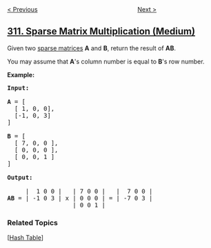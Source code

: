 <!--|This file generated by command(leetcode description); DO NOT EDIT.    |-->
<!--+----------------------------------------------------------------------+-->
<!--|@author    openset <openset.wang@gmail.com>                           |-->
<!--|@link      https://github.com/openset                                 |-->
<!--|@home      https://github.com/openset/leetcode                        |-->
<!--+----------------------------------------------------------------------+-->

[< Previous](https://github.com/openset/leetcode/tree/master/problems/minimum-height-trees "Minimum Height Trees")
　　　　　　　　　　　　　　　　
[Next >](https://github.com/openset/leetcode/tree/master/problems/burst-balloons "Burst Balloons")

## [311. Sparse Matrix Multiplication (Medium)](https://leetcode.com/problems/sparse-matrix-multiplication "稀疏矩阵的乘法")

<p>Given two <a href="https://en.wikipedia.org/wiki/Sparse_matrix" target="_blank">sparse matrices</a> <b>A</b> and <b>B</b>, return the result of <b>AB</b>.</p>

<p>You may assume that <b>A</b>&#39;s column number is equal to <b>B</b>&#39;s row number.</p>

<p><b>Example:</b></p>

<pre>
<b>Input:

</b><strong>A</strong> = [
  [ 1, 0, 0],
  [-1, 0, 3]
]

<strong>B</strong> = [
  [ 7, 0, 0 ],
  [ 0, 0, 0 ],
  [ 0, 0, 1 ]
]

<strong>Output:</strong>

     |  1 0 0 |   | 7 0 0 |   |  7 0 0 |
<b>AB</b> = | -1 0 3 | x | 0 0 0 | = | -7 0 3 |
                  | 0 0 1 |
</pre>

### Related Topics
  [[Hash Table](https://github.com/openset/leetcode/tree/master/tag/hash-table/README.md)]
